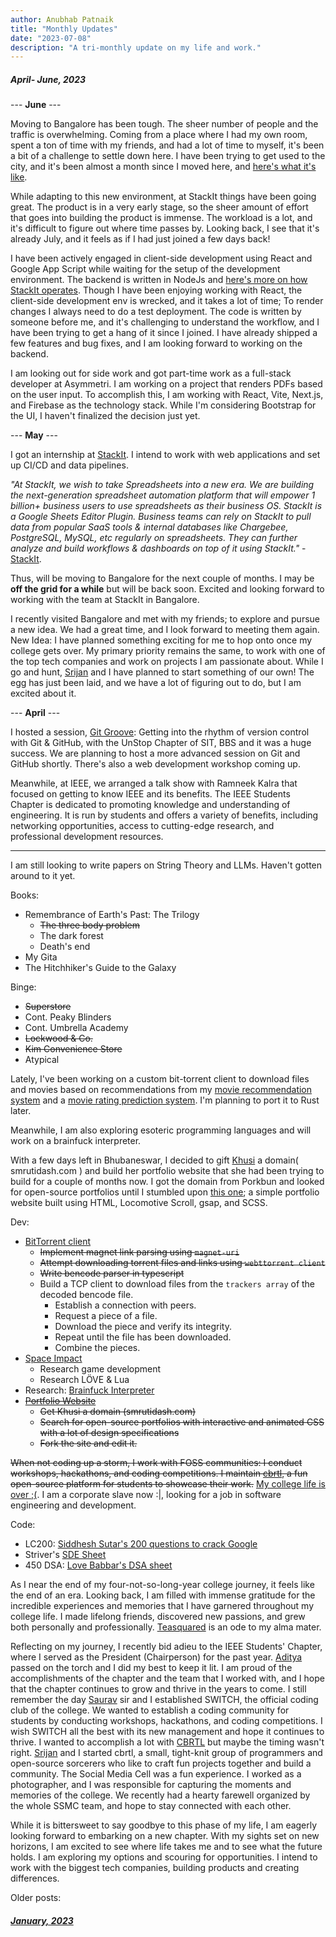 ```yaml
---
author: Anubhab Patnaik
title: "Monthly Updates"
date: "2023-07-08"
description: "A tri-monthly update on my life and work."
---
```


##### April- June, 2023

--- **June** ---

Moving to Bangalore has been tough. The sheer number of people and the traffic is overwhelming. Coming from a place where I had my own room, spent a ton of time with my friends, and had a lot of time to myself, it's been a bit of a challenge to settle down here. I have been trying to get used to the city, and it's been almost a month since I moved here, and [here's what it's like](/blog/lifeinametro.html).

While adapting to this new environment, at StackIt things have been going great. The product is in a very early stage, so the sheer amount of effort that goes into building the product is immense. The workload is a lot, and it's difficult to figure out where time passes by. Looking back, I see that it's already July, and it feels as if I had just joined a few days back!

I have been actively engaged in client-side development using React and Google App Script while waiting for the setup of the development environment. The backend is written in NodeJs and [here's more on how StackIt operates](/blog/stackit.tech.html). Though I have been enjoying working with React, the client-side development env is wrecked, and it takes a lot of time; To render changes I always need to do a test deployment. The code is written by someone before me, and it's challenging to understand the workflow, and I have been trying to get a hang of it since I joined. I have already shipped a few features and bug fixes, and I am looking forward to working on the backend.

I am looking out for side work and got part-time work as a full-stack developer at Asymmetri. I am working on a project that renders PDFs based on the user input. To accomplish this, I am working with React, Vite, Next.js, and Firebase as the technology stack. While I'm considering Bootstrap for the UI, I haven't finalized the decision just yet.

--- **May** ---

I got an internship at [StackIt](https://nowstackit.com). I intend to work with web applications and set up CI/CD and data pipelines.

*"At StackIt, we wish to take Spreadsheets into a new era. We are building the next-generation spreadsheet automation platform that will empower 1 billion+ business users to use spreadsheets as their business OS. StackIt is a Google Sheets Editor Plugin. Business teams can rely on StackIt to pull data from popular SaaS tools & internal databases like Chargebee, PostgreSQL, MySQL, etc regularly on spreadsheets. They can further analyze and build workflows & dashboards on top of it using StackIt."* - [StackIt](https://nowstackit.com).

Thus, will be moving to Bangalore for the next couple of months. I may be **off the grid for a while** but will be back soon. Excited and looking forward to working with the team at StackIt in Bangalore.

I recently visited Bangalore and met with my friends; to explore and pursue a new idea. We had a great time, and I look forward to meeting them again. New Idea: I have planned something exciting for me to hop onto once my college gets over. My primary priority remains the same, to work with one of the top tech companies and work on projects I am passionate about. While I go and hunt, [Srijan](https://injuly.in) and I have planned to start something of our own! The egg has just been laid, and we have a lot of figuring out to do, but I am excited about it.

--- **April** ---

I hosted a session, [Git Groove](https://www.linkedin.com/posts/anubhabpatnaik0530_git-groove-getting-into-the-rhythm-of-version-activity-7050527332519862272-jniz?utm_source=share&utm_medium=member_desktop): Getting into the rhythm of version control with Git & GitHub, with the UnStop Chapter of SIT, BBS and it was a huge success. We are planning to host a more advanced session on Git and GitHub shortly. There's also a web development workshop coming up.

Meanwhile, at IEEE, we arranged a talk show with Ramneek Kalra that focused on getting to know IEEE and its benefits. The IEEE Students Chapter is dedicated to promoting knowledge and understanding of engineering. It is run by students and offers a variety of benefits, including networking opportunities, access to cutting-edge research, and professional development resources.

---

I am still looking to write papers on String Theory and LLMs. Haven't gotten around to it yet.

Books:

- Remembrance of Earth's Past: The Trilogy
  - ~~The three body problem~~
  - The dark forest
  - Death's end
- My Gita
- The Hitchhiker's Guide to the Galaxy

Binge:

- ~~Superstore~~
- Cont. Peaky Blinders
- Cont. Umbrella Academy
- ~~Lockwood & Co.~~
- ~~Kim Convenience Store~~
- Atypical

Lately, I've been working on a custom bit-torrent client to download files and movies based on recommendations from my [movie recommendation system](https://github.com/fuzzymfx/Movie-recommendation) and a [movie rating prediction system](https://github.com/fuzzymfx/Movie-rating-prediction). I'm planning to port it to Rust later.

Meanwhile, I am also exploring esoteric programming languages and will work on a brainfuck interpreter.

With a few days left in Bhubaneswar, I decided to gift [Khusi](https://smrutidash.com) a domain( smrutidash.com ) and build her portfolio website that she had been trying to build for a couple of months now. I got the domain from Porkbun and looked for open-source portfolios until I stumbled upon [this one](https://seyi.dev/); a simple portfolio website built using HTML, Locomotive Scroll, gsap, and SCSS.

Dev:

- [BitTorrent client]( https://github.com/fuzzymfx/bee)
  - ~~Implement magnet link parsing using `magnet-uri`~~
  - ~~Attempt downloading torrent files and links using `webttorrent client`~~
  - ~~Write bencode parser in typescript~~
  - Build a TCP client to download files from the `trackers array` of the decoded bencode file.
    - Establish a connection with peers.
    - Request a piece of a file.
    - Download the piece and verify its integrity.
    - Repeat until the file has been downloaded.
    - Combine the pieces.
- [Space Impact](https://en.wikipedia.org/wiki/Space_Impact)
  - Research game development
  - Research LÖVE & Lua
- Research: [Brainfuck Interpreter](https://en.wikipedia.org/wiki/Brainfuck)
- ~~[Portfolio Website](https://smrutidash.com)~~
  - ~~Get Khusi a domain (smrutidash.com)~~
  - ~~Search for open-source portfolios with interactive and animated CSS with a lot of design specifications~~
  - ~~Fork the site and edit it.~~

~~When not coding up a storm, I work with FOSS communities: I conduct workshops, hackathons, and coding competitions. I maintain [cbrtl](https://cbrtl.github.io), a fun open-source platform for students to showcase their work.~~ [My college life is over ;(](/blog/teasquared.html). I am a corporate slave now :|, looking for a job in software engineering and development.

Code:

- LC200: [Siddhesh Sutar's 200 questions to crack Google](https://medium.com/@siddhism/how-i-prepared-for-google-0-leetcode-questions-to-200-questions-e37690ebce85)
- Striver's [SDE Sheet](https://takeuforward.org/interviews/strivers-sde-sheet-top-coding-interview-problems/)
- 450 DSA: [Love Babbar's DSA sheet](https://www.geeksforgeeks.org/dsa-sheet-by-love-babbar/)

As I near the end of my four-not-so-long-year college journey, it feels like the end of an era. Looking back, I am filled with immense gratitude for the incredible experiences and memories that I have garnered throughout my college life. I made lifelong friends, discovered new passions, and grew both personally and professionally. [Teasquared](/blog/teasquared.html) is an ode to my alma mater.

Reflecting on my journey, I recently bid adieu to the IEEE Students' Chapter, where I served as the President (Chairperson) for the past year. [Aditya](https://www.linkedin.com/in/aditya-viswabhusan/) passed on the torch and I did my best to keep it lit. I am proud of the accomplishments of the chapter and the team that I worked with, and I hope that the chapter continues to grow and thrive in the years to come. I still remember the day [Saurav](https://www.linkedin.com/in/saurav-jha-4a01341b1/) sir and I established SWITCH, the official coding club of the college. We wanted to establish a coding community for students by conducting workshops, hackathons, and coding competitions. I wish SWITCH all the best with its new management and hope it continues to thrive. I wanted to accomplish a lot with [CBRTL](https://cbrtl.github.io/) but maybe the timing wasn't right. [Srijan](https://injuly.in) and I started cbrtl, a small, tight-knit group of programmers and open-source sorcerers who like to craft fun projects together and build a community. The Social Media Cell was a fun experience. I worked as a photographer, and I was responsible for capturing the moments and memories of the college. We recently had a hearty farewell organized by the whole SSMC team, and hope to stay connected with each other.

While it is bittersweet to say goodbye to this phase of my life, I am eagerly looking forward to embarking on a new chapter. With my sights set on new horizons, I am excited to see where life takes me and to see what the future holds. I am exploring my options and scouring for opportunities. I intend to work with the biggest tech companies, building products and creating differences.

Older posts:

##### [January, 2023](/blog/january23.html)
